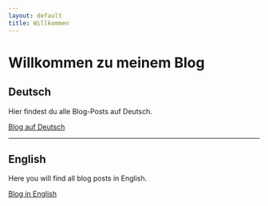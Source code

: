 ```yaml
---
layout: default
title: Willkommen
---
```


# Willkommen zu meinem Blog

## Deutsch

Hier findest du alle Blog-Posts auf Deutsch.

[Blog auf Deutsch](/de/)

---

## English

Here you will find all blog posts in English.

[Blog in English](/en/)

